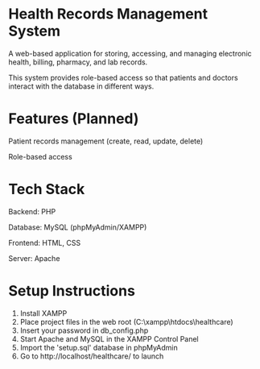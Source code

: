 # Health Records Management System

A web-based application for storing, accessing, and managing electronic health, billing, pharmacy, and lab records.

This system provides role-based access so that patients and doctors interact with the database in different ways.


# Features (Planned)

Patient records management (create, read, update, delete)

Role-based access


# Tech Stack

Backend: PHP

Database: MySQL (phpMyAdmin/XAMPP)

Frontend: HTML, CSS

Server: Apache


# Setup Instructions

1. Install XAMPP
2. Place project files in the web root (C:\xampp\htdocs\healthcare)
3. Insert your password in db_config.php
4. Start Apache and MySQL in the XAMPP Control Panel
5. Import the 'setup.sql' database in phpMyAdmin
6. Go to http://localhost/healthcare/ to launch

